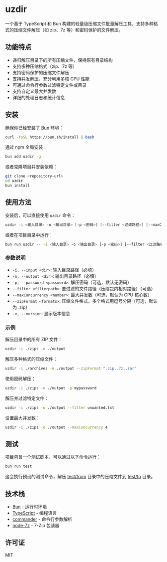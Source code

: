 # uzdir

一个基于 TypeScript 和 Bun 构建的轻量级压缩文件批量解压工具，支持多种格式的压缩文件解压（如 zip、7z 等）和密码保护的文件解压。

## 功能特点

- 递归解压目录下的所有压缩文件，保持原有目录结构
- 支持多种压缩格式（zip、7z 等）
- 支持密码保护的压缩文件解压
- 支持并发解压，充分利用多核 CPU 性能
- 可通过命令行参数过滤特定文件或目录
- 支持自定义最大并发数
- 详细的处理日志和统计信息

## 安装

确保你已经安装了 [Bun](https://bun.sh/) 环境：

```bash
curl -fsSL https://bun.sh/install | bash
```

通过 npm 全局安装：

```bash
bun add uzdir -g
```

或者克隆项目并安装依赖：

```bash
git clone <repository-url>
cd uzdir
bun install
```

## 使用方法

安装后，可以直接使用 `uzdir` 命令：

```bash
uzdir -i <输入目录> -o <输出目录> [-p <密码>] [--filter <过滤路径>] [--maxConcurrency <并发数>] [--zipFormat <格式>]
```

或者在项目目录中运行：

```bash
bun run uzdir -- -i <输入目录> -o <输出目录> [-p <密码>] [--filter <过滤路径>] [--maxConcurrency <并发数>] [--zipFormat <格式>]
```

### 参数说明

- `-i, --input <dir>`: 输入目录路径（必填）
- `-o, --output <dir>`: 输出目录路径（必填）
- `-p, --password <password>`: 解压密码（可选，默认无密码）
- `--filter <filterpath>`: 要过滤的文件路径（压缩包内相对路径）（可选）
- `--maxConcurrency <number>`: 最大并发数（可选，默认为 CPU 核心数）
- `--zipFormat <formats>`: 压缩文件格式，多个格式用逗号分隔（可选，默认为 .zip）
- `-v, --version`: 显示版本信息

### 示例

解压目录中的所有 ZIP 文件：

```bash
uzdir -i ./zips -o ./output
```

解压多种格式的压缩文件：

```bash
uzdir -i ./archives -o ./output --zipFormat ".zip,.7z,.rar"
```

使用密码解压：

```bash
uzdir -i ./zips -o ./output -p mypassword
```

解压并过滤特定文件：

```bash
uzdir -i ./zips -o ./output --filter unwanted.txt
```

设置最大并发数：

```bash
uzdir -i ./zips -o ./output --maxConcurrency 4
```

## 测试

项目包含一个测试脚本，可以通过以下命令运行：

```bash
bun run test
```

这会执行预设的测试命令，解压 [test/from](test/from) 目录中的压缩文件到 [test/to](test/to) 目录。

## 技术栈

- [Bun](https://bun.sh/) - 运行时环境
- [TypeScript](https://www.typescriptlang.org/) - 编程语言
- [commander](https://github.com/tj/commander.js/) - 命令行参数解析
- [node-7z](https://github.com/quentinrossetti/node-7z) - 7-Zip 包装器

## 许可证

MIT
